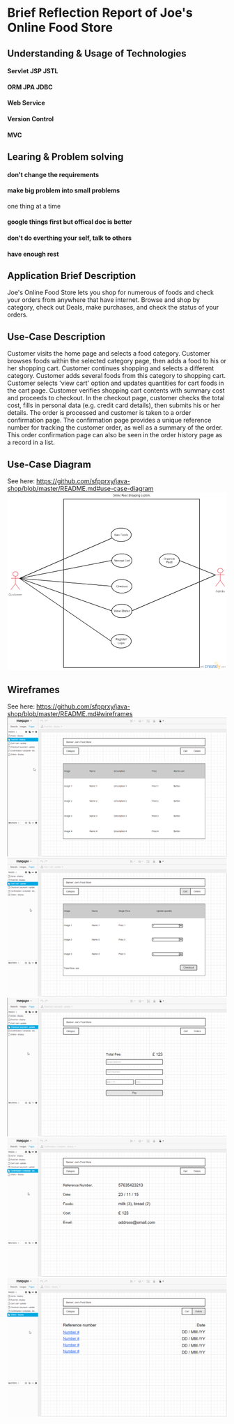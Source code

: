 # Brief Reflection Report of Joe's Online Food Store
## Understanding & Usage of Technologies

#### Servlet JSP JSTL
#### ORM JPA JDBC
#### Web Service
#### Version Control
#### MVC

## Learing & Problem solving
#### don't change the requirements
#### make big problem into small problems
one thing at a time
#### google things first but offical doc is better
#### don't do everthing your self, talk to others
#### have enough rest

## Application Brief Description
Joe's Online Food Store lets you shop for numerous of foods and check your orders from anywhere that have internet. Browse and shop by category, check out Deals, make purchases, and check the status of your orders.

## Use-Case Description
Customer visits the home page and selects a food category. Customer browses foods within the selected category page, then adds a food to his or her shopping cart. Customer continues shopping and selects a different category. Customer adds several foods from this category to shopping cart. Customer selects 'view cart' option and updates quantities for cart foods in the cart page. Customer verifies shopping cart contents with summary cost and proceeds to checkout. In the checkout page, customer checks the total cost, fills in personal data (e.g. credit card details), then submits his or her details. The order is processed and customer is taken to a order confirmation page. The confirmation page provides a unique reference number for tracking the customer order, as well as a summary of the order. This order confirmation page can also be seen in the order history page as a record in a list.

## Use-Case Diagram 
 See here: https://github.com/sfpprxy/java-shop/blob/master/README.md#use-case-diagram
 ![use case diagram](https://raw.githubusercontent.com/sfpprxy/myhub/master/java-project/Use%20Case%20Diagram.png)
 
## Wireframes
 See here: https://github.com/sfpprxy/java-shop/blob/master/README.md#wireframes
 ![food](https://raw.githubusercontent.com/sfpprxy/myhub/master/java-project/food.png)
 ![cart](https://raw.githubusercontent.com/sfpprxy/myhub/master/java-project/cart.png)
 ![checkout](https://raw.githubusercontent.com/sfpprxy/myhub/master/java-project/checkout.png)
 ![confirm](https://raw.githubusercontent.com/sfpprxy/myhub/master/java-project/confirm.png)
 ![orders](https://raw.githubusercontent.com/sfpprxy/myhub/master/java-project/orders.png)
 

